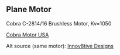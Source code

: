 ## Plane Motor

Cobra C-2814/16 Brushless Motor, Kv=1050

[Cobra Motor USA](https://www.cobramotorsusa.com/motors-2814-16.html)

Alt source (same motor): [Innov8tive Designs](https://innov8tivedesigns.com/cobra-c-2814-16-brushless-motor-kv-1050.html)
